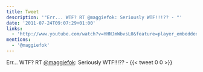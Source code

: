 ```yaml
---
title: Tweet
description: '"Err... WTF? RT @maggiefok: Seriously WTF!!!?? - "'
date: '2011-07-24T09:07:29+01:00'
links:
  - 'http://www.youtube.com/watch?v=HHNJmWbvsL0&feature=player_embedded'
mentions:
  - '@maggiefok'
---
```

Err... WTF? RT [@maggiefok](https://twitter.com/@maggiefok): Seriously WTF!!!?? - 
      {{< tweet 0 0 >}}
    
